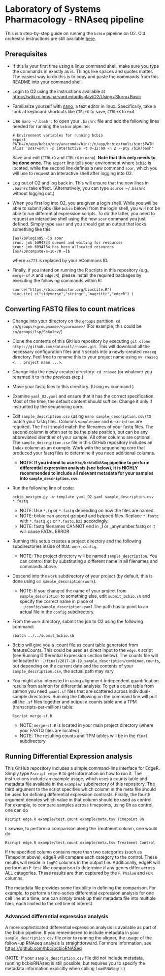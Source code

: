 # Laboratory of Systems Pharmacology - RNAseq pipeline

This is a step-by-step guide on running the `bcbio` pipeline on O2. Old orchestra instructions are still available [here](https://github.com/datarail/rnaseq/tree/master/Orchestra).

## Prerequisites

* If this is your first time using a linux command shell, make sure you type the commands in exactly as is. Things like spaces and quotes matter. The easiest way to do this is to copy and paste the commands from this README into your command shell.

* Login to O2 using the instructions available at https://wiki.rc.hms.harvard.edu/display/O2/Using+Slurm+Basic

* Familiarize yourself with [nano](https://www.nano-editor.org/dist/v2.2/nano.html), a text editor in linux. Specifically, take a look at keyboard shortcuts like `CTRL+O` to save, `CTRL+X` to exit

* Use `nano ~/.bashrc` to open your `.bashrc` file and add the following lines needed for running the `bcbio` pipeline:
    ```
    # Environment variables for running bcbio
    export PATH=/n/app/bcbio/dev/anaconda/bin/:/n/app/bcbio/tools/bin:$PATH
    alias 'soar=srun -p interactive -t 0-12:00 -n 2 --pty /bin/bash'
    ```
    Save and exit (`CTRL+O` and `CTRL+X` in `nano`). **Note that this only needs to be done once.**
    The `export` line tells your environment where `bcbio` is located, while the second line defines a new command `soar`, which you will use to request an interactive shell after logging into O2.
    
* Log out of O2 and log back in. This will ensure that the new lines in `.bashrc` take effect. (Alternatively, you can type `source ~/.bashrc` without logging out.)

* When you first log into O2, you are given a login shell. While you will be able to submit jobs (like `bcbio` below) from the login shell, you will not be able to run differential expression scripts. To do the latter, you need to request an interactive shell using the new `soar` command you just defined. Simply type `soar` and you should get an output that looks something like this:

    ```
    [as773@login05 ~]$ soar
    srun: job 6094734 queued and waiting for resources
    srun: job 6094734 has been allocated resources
    [as773@compute-a-16-70 ~]$
    ```
    where `as773` is replaced by your eCommons ID.
    
* Finally, if you intend on running the R scripts in this repository (e.g., `merge-sf.R` and `edge.R`), please install the required packages by executing the following commands within R:
    ```
    source("https://bioconductor.org/biocLite.R")
    biocLite( c("tidyverse","stringr","magrittr","edgeR") )
    ```

## Converting FASTQ files to count matrices

* Change into your directory on the `groups` partition: `cd /n/groups/<groupname>/<yourname>/`
    (For example, this could be `/n/groups/lsp/Sokolov/`)
    
* Clone the contents of this GitHub repository by executing `git clone https://github.com/datarail/rnaseq.git`. This will download all the necessary configuration files and `R` scripts into a newly-created `rnaseq` directory. Feel free to rename this to your project name using `mv rnaseq <... project name ...>`.

* Change into the newly created directory: `cd rnaseq` (or whatever you renamed it to in the previous step.)

* Move your fastq files to this directory. (Using `mv` command.)

* Examine `yaml_O2.yaml` and ensure that it has the correct specification. Most of the time, the default content should suffice. Change it only if instructed by the sequencing core.

* Edit `sample_description.csv` (using `nano sample_description.csv`) to match your fastq files. Columns `samplename` and `description` are required. The first should match the filenames of your fastq files. The second column is often set to be the plate position, but can be any abbreviated identifier of your sample. All other columns are optional. The `sample_description.csv` file in this GitHub repository includes an `Index` column as an example. Work with the sequencing core that produced your fastq files to determine if you need additional columns.

    - **NOTE: If you intend to use `hbc/bcbioRNASeq` pipeline to perform differential expression analysis (see below), it is HIGHLY recommended to include all relevant metadata for your samples into `sample_description.csv`.**

* Run the following line of code:
    ```
    bcbio_nextgen.py -w template yaml_O2.yaml sample_description.csv *.fastq
    ```
    - NOTE: Use `*.fq` or `*.fastq` depending on how the files are named.
    - NOTE: bcbio can accept gzipped and bzipped files. Replace `*.fastq` with `*.fastq.gz` or `*.fastq.bz2` accordingly.
    - NOTE: fastq filenames CANNOT end in _1 or _anynumber.fastq or it will cause FATAL ERROR

* Running this setup creates a project directory and the following subdirectories inside of that: `work`, `config`.
    - NOTE: The project directory will be named `sample_description`. You can control that by substituting a different name in all filenames and commands above.
    
* Descend into the `work` subdirectory of your project (by default, this is done using `cd sample_description/work`). 
    - NOTE: If you changed the name of your project from `sample_description` to something else, edit `submit_bcbio.sh` and specify the correct name in place of `../config/sample_description.yaml`.The path has to point to an actual file in the `config` subdirectory.

* From the `work` directory, submit the job to O2 using the following command:
    ```
    sbatch ../../submit_bcbio.sh
    ```
* Bcbio will give you a .count file as count table generated from featureCounts. This could be used as direct input to the `edge.R` script (see Running Differential Expression section below). The counts file will be located in `../final/2017-10-19_sample_description/combined.counts`, but depending on the current date and the contents of your `sample_description.csv`, the actual path may vary.

* You might also interested in using alignment-independent quantification results from salmon for differential analysis. To get a count table from salmon you need `quant.sf` files that are scattered across individual-sample directories. Running the following on the command line will pull all the `.sf` files together and output a counts table and a TPM (transcripts-per-million) table:
    ```
    Rscript merge-sf.R
    ```
    - NOTE: `merge-sf.R` is located in your main project directory (where your FASTQ files are located)
    - NOTE: The resulting counts and TPM tables will be in the `final` subdirectory

## Running Differential Expression analysis

This GitHub repository includes a simple command-line interface for EdgeR. Simply type `Rscript edge.R` to get information on how to run it. The instructions include an example usage, which uses a counts table and metadata file available in the `example/` subdirectory of this repository. The third argument to the script specifies which column in the meta file should be used for defining differential expression contrasts. Finally, the fourth argument denotes which value in that column should be used as control. For example, to compare samples across timepoints, using 0h as control, one can do
```
Rscript edge.R example/test.count example/meta.tsv Timepoint 0h
```
Likewise, to perform a comparison along the Treatment column, one would do
```
Rscript edge.R example/test.count example/meta.tsv Treatment Control
```
If the specified column contains more than two categories (such as Timepoint above), edgeR will compare each category to the control. These results will reside in `logFC` columns in the output file. Additionally, edgeR will perform an F-test-like comparison to determine if any genes differ across ALL categories. These results are then captured by the `F`, `PValue` and `FDR` columns.

The metadata file provides some flexibility in defining the comparison. For example, to perform a time-series differential expression analysis for one cell line at a time, one can simply break up their metadata file into multiple files, each limited to the cell line of interest.

### Advanced differential expression analysis

A more sophisticated differential expression analysis is available as part of the bcbio pipeline. If you remembered to include metadata in your `sample_description.csv` file prior to running the aligner, the usage of the follow-up RNAseq analysis is straightforward. For more information, see https://github.com/hbc/bcbioRNASeq

(NOTE: If your `sample_description.csv` file did not include metadata, running bcbioRNAseq is still possible, but requires you to specify the metadata information explicitly when calling `loadRNASeq()`.)
